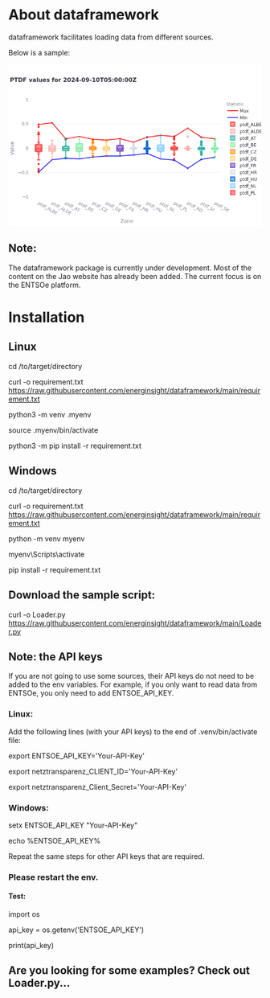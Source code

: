 # About dataframework

dataframework facilitates loading data from different sources.

Below is a sample:

![PTDF Plot](./newplot.png)

## Note:

The dataframework package is currently under development. Most of the content on the Jao website has already been added. The current focus is on the ENTSOe platform.

# Installation


## Linux
cd /to/target/directory

curl -o requirement.txt https://raw.githubusercontent.com/energinsight/dataframework/main/requirement.txt

<!-- git clone https://github.com/energinsight/dataframework.git -->

python3 -m venv .myenv

source .myenv/bin/activate

python3 -m pip install -r requirement.txt



## Windows
cd /to/target/directory

curl -o requirement.txt https://raw.githubusercontent.com/energinsight/dataframework/main/requirement.txt

python -m venv myenv

myenv\Scripts\activate

pip install -r requirement.txt


## Download the sample script:
curl -o Loader.py https://raw.githubusercontent.com/energinsight/dataframework/main/Loader.py

## Note: the API keys

If you are not going to use some sources, their API keys do not need to be added to the env variables. For example, if you only want to read data from ENTSOe, you only need to add ENTSOE_API_KEY. 

### Linux:
Add the following lines (with your API keys) to the end of .venv/bin/activate file:

export ENTSOE_API_KEY='Your-API-Key'

export netztransparenz_CLIENT_ID='Your-API-Key'

export netztransparenz_Client_Secret='Your-API-Key'


### Windows:

setx ENTSOE_API_KEY "Your-API-Key"

echo %ENTSOE_API_KEY%

Repeat the same steps for other API keys that are required.

### Please restart the env.

#### Test:
import os

api_key = os.getenv('ENTSOE_API_KEY')

print(api_key)


## Are you looking for some examples? Check out Loader.py...

